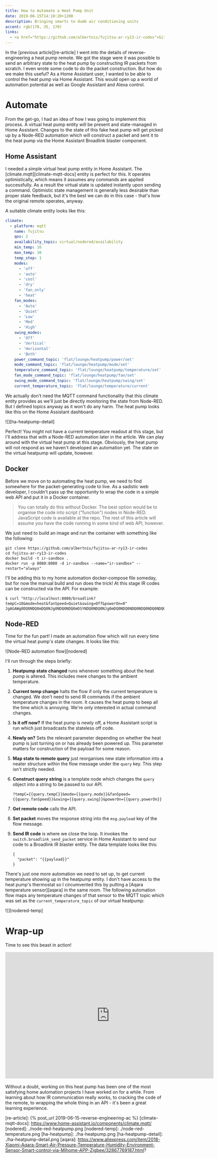 ```yaml
---
title: How to Automate a Heat Pump Unit
date: 2019-06-15T14:10:20+1200
description: Bringing smarts to dumb air conditioning units
accent: rgb(170, 35, 170)
links:
  - <a href="https://github.com/albertnis/fujitsu-ar-ry13-ir-codes">Github</a>
---
```


In the [previous article][re-article] I went into the details of reverse-engineering a heat pump remote. We got the stage were it was possible to send an arbitrary state to the heat pump by constructing IR packets from scratch. I even wrote some code to do the packet construction. But how do we make this useful? As a Home Assistant user, I wanted to be able to control the heat pump via Home Assistant. This would open up a world of automation potential as well as Google Assistant and Alexa control.

# Automate

From the get-go, I had an idea of how I was going to implement this process. A virtual heat pump entity will be present and state-managed in Home Assistant. Changes to the state of this fake heat pump will get picked up by a Node-RED automation which will construct a packet and sent it to the heat pump via the Home Assistant Broadlink blaster component.

## Home Assistant

I needed a simple virtual heat pump entity in Home Assistant. The [climate.mqtt][climate-mqtt-docs] entity is perfect for this. It operates optimistically, which means it assumes any commands are applied successfully. As a result the virtual state is updated instantly upon sending a command. Optimistic state management is generally less desirable than proper state feedback, but it's the best we can do in this case - that's how the original remote operates, anyway.

A suitable climate entity looks like this:

```yaml
climate:
  - platform: mqtt
    name: fujitsu
    qos: 2
    availability_topic: virtual/nodered/availability
    min_temp: 16
    max_temp: 30
    temp_step: 1
    modes:
      - 'off'
      - 'auto'
      - 'cool'
      - 'dry'
      - 'fan_only'
      - 'heat'
    fan_modes:
      - 'Auto'
      - 'Quiet'
      - 'Low'
      - 'Med'
      - 'High'
    swing_modes:
      - 'Off'
      - 'Vertical'
      - 'Horizontal'
      - 'Both'
    power_command_topic: 'flat/lounge/heatpump/power/set'
    mode_command_topic: 'flat/lounge/heatpump/mode/set'
    temperature_command_topic: 'flat/lounge/heatpump/temperature/set'
    fan_mode_command_topic: 'flat/lounge/heatpump/fan/set'
    swing_mode_command_topic: 'flat/lounge/heatpump/swing/set'
    current_temperature_topic: 'flat/lounge/temperature/current'
```

We actually don't need the MQTT command functionality that this climate entity provides as we'll just be directly monitoring the state from Node-RED. But I defined topics anyway as it won't do any harm. The heat pump looks like this on the Home Assistant dashboard:

![][ha-heatpump-detail]

Perfect! You might not have a current temperature readout at this stage, but I'll address that with a Node-RED automation later in the article. We can play around with the virtual heat pump at this stage. Obviously, the heat pump will not respond as we haven't developed an automation yet. The state on the virtual heatpump will update, however.

## Docker

Before we move on to automating the heat pump, we need to find somewhere for the packet-generating code to live. As a sadistic web developer, I couldn't pass up the opportunity to wrap the code in a simple web API and put it in a Docker container.

> You can totally do this without Docker. The best option would be to organise the code into script ("function") nodes in Node-RED. JavaScript code is available at the repo. The rest of this article will assume you have the code running in some kind of web API, however.

We just need to build an image and run the container with something like the following:

```shell
git clone https://github.com/albertnis/fujitsu-ar-ry13-ir-codes
cd fujitsu-ar-ry13-ir-codes
docker build -t ir-sandbox .
docker run -p 8080:8080 -d ir-sandbox --name="ir-sandbox" --restart="always"
```

I'll be adding this to my home automation docker-compose file someday, but for now the manual build and run does the trick! At this stage IR codes can be constructed via the API. For example:

```shell
$ curl "http://localhost:8080/broadlink?tempC=18&mode=heat&fanSpeed=Quiet&swing=Off&powerOn=0"
JgAGAWg0DQ0NDQ0mDQ0NJg0NDQ0NDQ0mDSYNDQ0NDQ0NJg0mDQ0NDQ0NDQ0NDQ0NDQ0NDQ0NDQ0NDQ0NDQ0NJg0NDQ0NDQ0NDQ0NDQ0NDSYNDQ0NDQ0NDQ0mDSYNJg0mDSYNJg0mDSYNDQ0NDSYNDQ0NDQ0NDQ0NDQ0NDQ0NDSYNJg0NDQ0NDQ0NDQ0NDQ0NDSYNDQ0NDQ0NDQ0mDQ0NDQ0NDQ0NDQ0NDQ0NJg0NDQ0NDQ0NDQ0NDQ0NDQ0NDQ0NDQ0NDQ0NDQ0NDQ0NDQ0NDQ0NDQ0NDQ0NDQ0NDQ0NDQ0NDQ0NDQ0NDQ0NDQ0NDQ0NDSYNDQ0NDQ0NDQ0NDSYNDQ0NDQ0NJg3/DQUAAA==
```

## Node-RED

Time for the fun part! I made an automation flow which will run every time the virtual heat pump's state changes. It looks like this:

![Node-RED automation flow][nodered]

I'll run through the steps briefly:

1. **Heatpump state changed** runs whenever something about the heat pump is altered. This includes mere changes to the ambient temperature.
1. **Current temp change** halts the flow if only the current temperature is changed. We don't need to send IR commands if the ambient temperature changes in the room. It causes the heat pump to beep all the time which is annoying. We're only interested in actual command changes.
1. **Is it off now?** If the heat pump is newly off, a Home Assistant script is run which just broadcasts the stateless off code.
1. **Newly on?** Sets the relevant parameter depending on whether the heat pump is just turning on or has already been powered up. This parameter matters for construction of the payload for some reason.
1. **Map state to remote query** just reorganises new state information into a neater structure within the flow message under the `query` key. This step isn't strictly needed.
1. **Construct query string** is a template node which changes the `query` object into a string to be passed to our API.

   ```
   ?tempC={{query.tempC}}&mode={{query.mode}}&fanSpeed={{query.fanSpeed}}&swing={{query.swing}}&powerOn={{query.powerOn}}
   ```

1. **Get remote code** calls the API.
1. **Set packet** moves the response string into the `msg.payload` key of the flow message.
1. **Send IR code** is where we close the loop. It invokes the `switch.broadlink_send_packet` service in Home Assistant to send our code to a Broadlink IR blaster entity. The data template looks like this:

   ```
   {
     "packet": "{{payload}}"
   }
   ```

There's just one more automation we need to set up, to get current temperature showing up in the heatpump entity. I don't have access to the heat pump's thermostat so I circumvented this by putting a [Aqara temperature sensor][aqara] in the same room. The following automation flow maps any temperature changes of that sensor to the MQTT topic which was set as the `current_temperature_topic` of our virtual heatpump:

![][nodered-temp]

# Wrap-up

Time to see this beast in action!

<div class="video-container">
    <iframe width="660" height="400" src="https://www.youtube.com/embed/rYGHHMw8gq8" frameborder="0" class="video" allowfullscreen></iframe>
</div>

Without a doubt, working on this heat pump has been one of the most satisfying home automation projects I have worked on for a while. From learning about how IR communication really works, to cracking the code of the remote, to wrapping the whole thing in an API - it's been a great learning experience.

[re-article]: {% post_url 2019-06-15-reverse-engineering-ac %}
[climate-mqtt-docs]: https://www.home-assistant.io/components/climate.mqtt/
[nodered]: ./node-red-heatpump.png
[nodered-temp]: ./node-red-temperature.png
[ha-heatpump]: ./ha-heatpump.png
[ha-heatpump-detail]: ./ha-heatpump-detail.png
[aqara]: https://www.aliexpress.com/item/2018-Xiaomi-Aqara-Smart-Air-Pressure-Temperature-Humidity-Environment-Sensor-Smart-control-via-Mihome-APP-Zigbee/32867769187.html?
